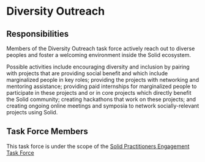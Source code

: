 # Diversity Outreach

## Responsibilities

Members of the Diversity Outreach task force actively reach out to diverse peoples and foster a welcoming environment inside the Solid ecosystem.

Possible activities include encouraging diversity and inclusion by pairing with projects that are providing social benefit and which include marginalized people in key roles; providing the projects with networking and mentoring assistance; providing paid internships for marginalized people to participate in these projects and or in core projects which directly benefit the Solid community; creating hackathons that work on these projects; and creating ongoing online meetings and symposia to network socially-relevant projects using Solid.

## Task Force Members

This task force is under the scope of the [Solid Practitioners Engagement Task Force](practitioners-engagement.md)
